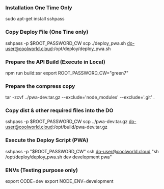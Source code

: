 ### Installation One Time Only
sudo apt-get install sshpass

### Copy Deploy File (One Tine only)
sshpass -p $ROOT_PASSWORD_CW scp ./deploy_pwa.sh do-user@coolworld.cloud:/opt/deploy/deploy_pwa.sh

### Prepare the API Build (Execute in Local)
npm run build:ssr
export ROOT_PASSWORD_CW="green7"

### Prepare the compress copy
tar -zcvf ../pwa-dev.tar.gz --exclude='node_modules' --exclude='.git' .

### Copy dist & other required files into the DO
sshpass -p $ROOT_PASSWORD_CW scp ../pwa-dev.tar.gz do-user@coolworld.cloud:/opt/build/pwa-dev.tar.gz

### Execute the Deploy Script (PWA)
sshpass -p "$ROOT_PASSWORD_CW" ssh do-user@coolworld.cloud "sh /opt/deploy/deploy_pwa.sh dev development pwa"

### ENVs (Testing purpose only)
export CODE=dev
export NODE_ENV=development